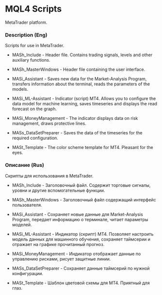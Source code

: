 # MQL4 Scripts

MetaTrader platform.

### Description (Eng)

Scripts for use in MetaTrader.

- MASh_Include - Header file. Contains trading signals, levels and other auxiliary functions.

- MASh_MasterWindows - Header file containing the user interface.

- MASi_Assistant - Saves new data for the Market-Analysis Program, transfers information about the terminal, reads the parameters of the models.

- MASi_ML-Assistant - Indicator (script) MT4. Allows you to configure the data model for machine learning, saves timeseries and displays the read forecast on the graph.

- MASi_MoneyManagement - The indicator displays data on risk management, draws protective lines.

- MASs_DataSetPreparer - Saves the data of the timeseries for the required configuration.

- MASt_Template - The color scheme template for MT4. Pleasant for the eyes.


### Описание (Rus)

Скрипты для использования в MetaTrader.

- MASh_Include - Заголовочный файл. Содержит торговые сигналы, уровни и другие вспомогательные функции.

- MASh_MasterWindows - Заголовочный файл содержащий интерфейс пользователя.

- MASi_Assistant - Сохраняет новые данные для Market-Analysis Program, передает информацию о терминале, читает параметры моделей.

- MASi_ML-Assistant - Индикатор (скрипт) MT4. Позволяет настроить модель данных для машинного обучения, сохраняет таймсерии и отражает на графике прочитанный прогноз.

- MASi_MoneyManagement - Индикатор отображает данные по управлению рисками, рисует защитные линии.

- MASs_DataSetPreparer - Сохраняет данные таймсерий по нужной конфигурации.

- MASt_Template - Шаблон цветовой схемы для MT4. Приятный для глаз.
